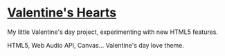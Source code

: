# [Valentine's Hearts](http://demo.janmyler.ninja/valentine/)

My little Valentine's day project, experimenting with new HTML5 features.

HTML5, Web Audio API, Canvas... Valentine's day love theme.
